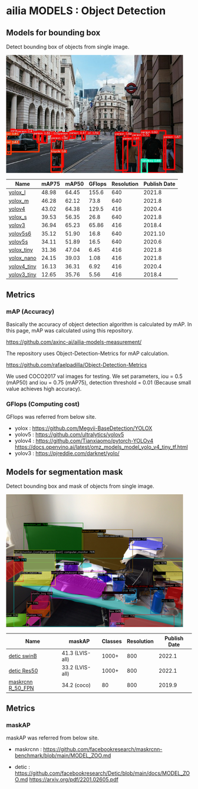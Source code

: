 # ailia MODELS : Object Detection

## Models for bounding box

Detect bounding box of objects from single image.

<img src="./yolox/output.jpg" width=480px>

|Name|mAP75|mAP50|GFlops|Resolution|Publish Date|
|-----|-----|-----|-----|-----|-----|
|[yolox_l](./yolox/)|48.98|64.45|155.6|640|2021.8|
|[yolox_m](./yolox/)|46.28|62.12|73.8|640|2021.8|
|[yolov4](./yolov4/)|43.02|64.38|129.5|416|2020.4|
|[yolox_s](./yolox/)|39.53|56.35|26.8|640|2021.8|
|[yolov3](./yolov3/)|36.94|65.23|65.86|416|2018.4|
|[yolov5s6](./yolov5/)|35.12|51.90|16.8|640|2021.10|
|[yolov5s](./yolov5/)|34.11|51.89|16.5|640|2020.6|
|[yolox_tiny](./yolox/)|31.36|47.04|6.45|416|2021.8|
|[yolox_nano](./yolox/)|24.15|39.03|1.08|416|2021.8|
|[yolov4_tiny](./yolov4-tiny/)|16.13|36.31|6.92|416|2020.4|
|[yolov3_tiny](./yolov3-tiny/)|12.65|35.76|5.56|416|2018.4|

## Metrics

### mAP (Accuracy)

Basically the accuracy of object detection algorithm is calculated by mAP. In this page, mAP was calculated using this repository.

https://github.com/axinc-ai/ailia-models-measurement/

The repository uses Object-Detection-Metrics for mAP calculation.

https://github.com/rafaelpadilla/Object-Detection-Metrics

We used COCO2017 val images for testing. We set parameters, iou = 0.5 (mAP50) and iou = 0.75 (mAP75), detection threshold = 0.01 (Because small value achieves high accuracy).

### GFlops (Computing cost)

GFlops was referred from below site.

- yolox : https://github.com/Megvii-BaseDetection/YOLOX
- yolov5 : https://github.com/ultralytics/yolov5
- yolov4 : https://github.com/Tianxiaomo/pytorch-YOLOv4 https://docs.openvino.ai/latest/omz_models_model_yolo_v4_tiny_tf.html
- yolov3 : https://pjreddie.com/darknet/yolo/

## Models for segmentation mask

Detect bounding box and mask of objects from single image.

<img src="./detic/output.png" width=480px>

|Name|maskAP|Classes|Resolution|Publish Date|
|-----|-----|-----|-----|-----|
|[detic swinB](./detic/)|41.3 (LVIS-all)|1000+|800|2022.1|
|[detic Res50](./detic/)|33.2 (LVIS-all)|1000+|800|2022.1|
|[maskrcnn R_50_FPN](./maskrcnn/)|34.2 (coco)|80|800|2019.9|

## Metrics

### maskAP

maskAP was referred from below site.

- maskrcnn : https://github.com/facebookresearch/maskrcnn-benchmark/blob/main/MODEL_ZOO.md

- detic : https://github.com/facebookresearch/Detic/blob/main/docs/MODEL_ZOO.md https://arxiv.org/pdf/2201.02605.pdf
